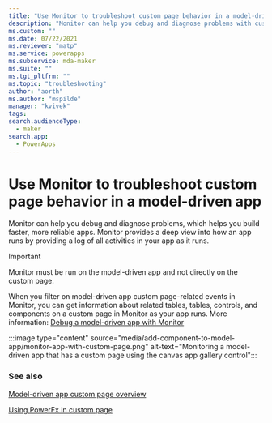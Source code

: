 ```yaml
---
title: "Use Monitor to troubleshoot custom page behavior in a model-driven app"
description: "Monitor can help you debug and diagnose problems with custom pages"
ms.custom: ""
ms.date: 07/22/2021
ms.reviewer: "matp"
ms.service: powerapps
ms.subservice: mda-maker
ms.suite: ""
ms.tgt_pltfrm: ""
ms.topic: "troubleshooting"
author: "aorth"
ms.author: "mspilde"
manager: "kvivek"
tags: 
search.audienceType: 
  - maker
search.app: 
  - PowerApps
---
```

# Use Monitor to troubleshoot custom page behavior in a model-driven app

Monitor can help you debug and diagnose problems, which helps you build faster, more reliable apps. Monitor provides a deep view into how an app runs by providing a log of all activities in your app as it runs.

  > [!IMPORTANT]
  > Monitor must be run on the model-driven app and not directly on the custom page.

When you filter on model-driven app custom page-related events in Monitor, you can get information about related tables, tables, controls, and components on a custom page in Monitor as your app runs. More information: [Debug a model-driven app with Monitor](../monitor-modelapps.md)

:::image type="content" source="media/add-component-to-model-app/monitor-app-with-custom-page.png" alt-text="Monitoring a model-driven app that has a custom page using the canvas app gallery control":::

### See also

[Model-driven app custom page overview](model-app-page-overview.md)

[Using PowerFx in custom page](page-powerfx-in-model-app.md)
